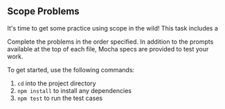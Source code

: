 ## Scope Problems

It's time to get some practice using scope in the wild! This task includes a

Complete the problems in the order specified. In addition to the prompts
available at the top of each file, Mocha specs are provided to test your work.

To get started, use the following commands:

1. `cd` into the project directory
2. `npm install` to install any dependencies
3. `npm test` to run the test cases